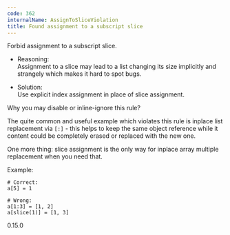 ```yaml
---
code: 362
internalName: AssignToSliceViolation
title: Found assignment to a subscript slice
---
```


Forbid assignment to a subscript slice.

  - Reasoning:  
    Assignment to a slice may lead to a list changing its size
    implicitly and strangely which makes it hard to spot bugs.

  - Solution:  
    Use explicit index assignment in place of slice assignment.

Why you may disable or inline-ignore this rule?

The quite common and useful example which violates this rule is inplace
list replacement via `[:]` - this helps to keep the same object
reference while it content could be completely erased or replaced with
the new one.

One more thing: slice assignment is the only way for inplace array
multiple replacement when you need that.

Example:

    # Correct:
    a[5] = 1
    
    # Wrong:
    a[1:3] = [1, 2]
    a[slice(1)] = [1, 3]

<div class="versionadded">

0.15.0

</div>
